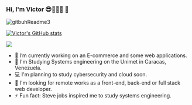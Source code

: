### Hi, I'm Victor 😎👨🏻‍💻  👋
![gitbuhReadme3](https://github.com/VictorDevCode21/VictorDevCode21/assets/125080641/b481444e-8a97-4dc2-9902-384d5033fe07)

[![Victor's GitHub stats](https://github-readme-stats.vercel.app/api?username=victordevcode21)](https://github.com/victordevcode21/github-readme-stats)

<a href="https://github.com/victordevcode21/github-readme-stats" >
  <img align="center" src="https://github-readme-stats.vercel.app/api/top-langs/?username=victordevcode21&layout=compact&theme=jolly&hide_border=true"/>
</a>


- 🔭 I’m currently working on an E-commerce and some web applications.
- 📖 I'm Studying Systems engineering on the Unimet in Caracas, Venezuela.
- 💻 I'm planning to study cybersecurity and cloud soon.
- 💼 I'm looking for remote works as a front-end, back-end or full stack web developer.
- ⚡ Fun fact: Steve jobs inspired me to study systems engineering.


<!--
**VictorDevCode21/VictorDevCode21** is a ✨ _special_ ✨ repository because its `README.md` (this file) appears on your GitHub profile.

Here are some ideas to get you started:

- 🔭 I’m currently working on ...
- 🌱 I’m currently learning ...
- 👯 I’m looking to collaborate on ...
- 🤔 I’m looking for help with ...
- 💬 Ask me about ...
- 📫 How to reach me: ...
- 😄 Pronouns: ...
- ⚡ Fun fact: ...
-->

